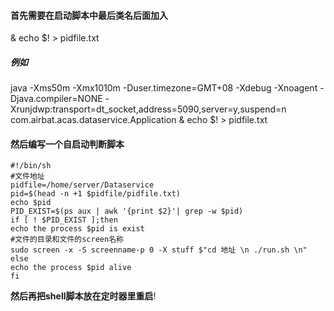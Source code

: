 #### 首先需要在启动脚本中最后类名后面加入
& echo $! > pidfile.txt
##### 例如
java -Xms50m -Xmx1010m -Duser.timezone=GMT+08 -Xdebug -Xnoagent -Djava.compiler=NONE -Xrunjdwp:transport=dt_socket,address=5090,server=y,suspend=n  com.airbat.acas.dataservice.Application & echo $! > pidfile.txt

#### 然后编写一个自启动判断脚本
```
#!/bin/sh
#文件地址
pidfile=/home/server/Dataservice
pid=$(head -n +1 $pidfile/pidfile.txt)
echo $pid
PID_EXIST=$(ps aux | awk '{print $2}'| grep -w $pid)
if [ ! $PID_EXIST ];then
echo the process $pid is exist
#文件的目录和文件的screen名称
sudo screen -x -S screenname-p 0 -X stuff $"cd 地址 \n ./run.sh \n"
else
echo the process $pid alive
fi
```
**然后再把shell脚本放在定时器里重启**! 
